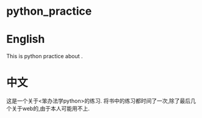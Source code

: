 # python_practice

# English
This is python practice about <Learn python the hard way>.

# 中文
这是一个关于<笨办法学python>的练习.
将书中的练习都时间了一次,除了最后几个关于web的,由于本人可能用不上.
